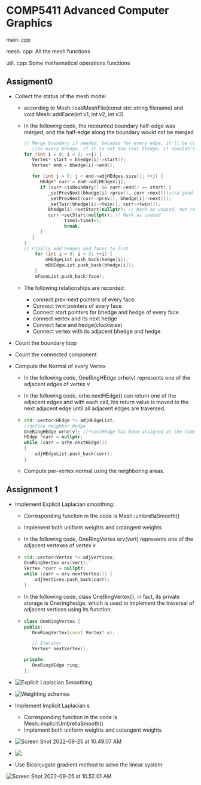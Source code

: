 # COMP5411 Advanced Computer Graphics

main. cpp 

mesh. cpp: All the mesh functions

util. cpp: Some mathematical operations functions

## Assigment0

* Collect the status of the mesh model

  * according to Mesh::loadMeshFile(const std::string filename) and void Mesh::addFace(int v1, int v2, int v3)

  * In the following code, the recounted boundary half-edge was merged, and the half-edge along the boundary would not be merged

    ```c++
    // Merge boundary if needed, because for every edge, it'll be counted forth because it has two face and each count twice
       //so every bhedge, if it is not the real bhedge, it shouldn't be couted
    for (int i = 0; i < 3; ++i) {
       Vertex* start = bhedge[i]->start();
       Vertex* end = bhedge[i]->end();
    
       for (int j = 0; j < end->adjHEdges.size(); ++j) {
          HEdge* curr = end->adjHEdges[j];
          if (curr->isBoundary() && curr->end() == start) {
             _setPrevNext(bhedge[i]->prev(), curr->next());//a good merge of the unreal bhedge, make the real bhedge connect naturally
             _setPrevNext(curr->prev(), bhedge[i]->next());
             _setTwin(bhedge[i]->twin(), curr->twin());
             bhedge[i]->setStart(nullptr); // Mark as unused, not real bhedge
             curr->setStart(nullptr); // Mark as unused
                   time1=time1+1;
                   break;
          }
       }
    }
    // Finally add hedges and faces to list
    	for (int i = 0; i < 3; ++i) {
    		mHEdgeList.push_back(hedge[i]);
    		mBHEdgeList.push_back(bhedge[i]);
    	}
    	mFaceList.push_back(face);
    ```

  * The following relationships are recorded:

    * connect prev-next pointers of every face
    * Connect twin pointers of every face
    * Connect start pointers for bhedge and hedge of every face
    * connect vertex and its next hedge
    * Connect face and hedge(clockwise)
    * Connect vertex with its adjacent bhedge and hedge

* Count the boundary loop 

* Count the connected component

* Compute the Normal of every Vertex

  * In the following code, OneRingHEdge orhe(v) represents one of the adjacent edges  of vertex v 

  * In the following code, orhe.nextHEdge() can return one of the adjacent edges and with each call, his return value is moved to the next adjacent edge until all adjacent edges are traversed.

  * ```c++
    std::vector<HEdge *> adjHEdgeList;
    //define neighbor Hedge
    OneRingHEdge orhe(v); //*nextHEdge has been assigned at the time of declaration
    HEdge *curr = nullptr;
    while (curr = orhe.nextHEdge())
    {
        adjHEdgeList.push_back(curr);
    }
    ```

  * Compute per-vertex normal using the neighboring areas.

## Assignment 1

* Implement Explicit Laplacian smoothing:

  * Corresponding function in the code is Mesh::umbrellaSmooth()

  * Implement both uniform weights and cotangent weights

  * In the following code, OneRingVertex orv(vert) represents one of the adjacent vertexes of vertex v

  * ```c++
    std::vector<Vertex *> adjVertices;
    OneRingVertex orv(vert);
    Vertex *curr = nullptr;
    while (curr = orv.nextVertex()) {
        adjVertices.push_back(curr);
    }
    ```

  * In the following code, class OneRingVertex{}, in fact, its private storage is Oneringhedge, which is used to implement the traversal of adjacent vertices using its function.

  * ```c++
    class OneRingVertex {
    public:
       OneRingVertex(const Vertex* v);
    
       // Iterator
       Vertex* nextVertex();
    
    private:
       OneRingHEdge ring;
    };
    ```

* ![Explicit Laplacian Smoothing](https://github.com/yipengzhu0809/COMP5411_Advanced_CG/blob/main/doc/Explicit%20Laplacian%20Smoothing.png)
* ![Weighting schemes](https://github.com/yipengzhu0809/COMP5411_Advanced_CG/blob/main/doc/Weighting%20schemes.png)

* Implement Implicit Laplacian s
  * Corresponding function in the code is Mesh::implicitUmbrellaSmooth()
  * Implement both uniform weights and cotangent weights
* ![Screen Shot 2022-09-25 at 10.49.07 AM](https://github.com/yipengzhu0809/COMP5411_Advanced_CG/blob/main/doc/Implicit%20Laplacian%20Smoothing.png)
* ![;](https://github.com/yipengzhu0809/COMP5411_Advanced_CG/blob/main/doc/matrix%20element%20of%20L.png)
* Use Biconjugate gradient method to solve the linear system:

![Screen Shot 2022-09-25 at 10.52.01 AM](https://github.com/yipengzhu0809/COMP5411_Advanced_CG/blob/main/doc/Biconjugate%20gradient%20method.png)